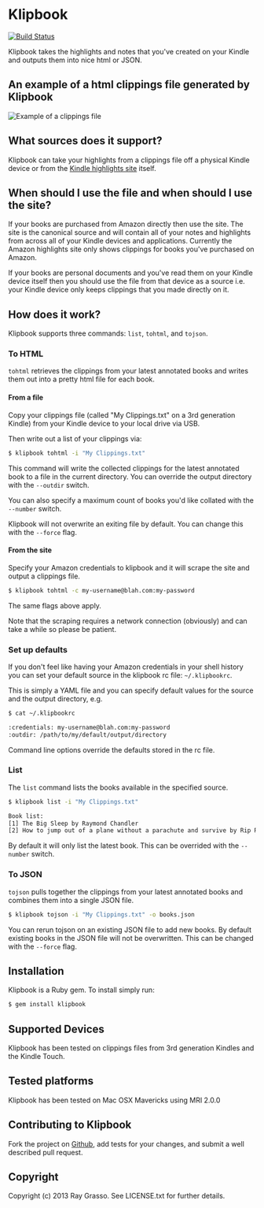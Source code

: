 # Klipbook

[![Build Status](https://travis-ci.org/grassdog/klipbook.png)](https://travis-ci.org/grassdog/klipbook)

Klipbook takes the highlights and notes that you've created on your Kindle and
outputs them into nice html or JSON.

## An example of a html clippings file generated by Klipbook

<img src="https://github.com/grassdog/klipbook/raw/master/example.png" alt="Example
of a clippings file" />

## What sources does it support?

Klipbook can take your highlights from a clippings file off a physical Kindle device
or from the [Kindle highlights site](https://kindle.amazon.com/your_highlights)
itself.

## When should I use the file and when should I use the site?

If your books are purchased from Amazon directly then use the site. The site is the
canonical source and will contain all of your notes and highlights from across all of
your Kindle devices and applications. Currently the Amazon highlights site only shows
clippings for books you've purchased on Amazon.

If your books are personal documents and you've read them on your Kindle device
itself then you should use the file from that device as a source i.e. your Kindle
device only keeps clippings that you made directly on it.

## How does it work?

Klipbook supports three commands: `list`, `tohtml`, and `tojson`.

### To HTML

`tohtml` retrieves the clippings from your latest annotated books and writes them
out into a pretty html file for each book.

#### From a file

Copy your clippings file (called "My Clippings.txt" on a 3rd generation Kindle) from
your Kindle device to your local drive via USB.

Then write out a list of your clippings via:

```sh
$ klipbook tohtml -i "My Clippings.txt"
```

This command will write the collected clippings for the latest annotated book to a
file in the current directory. You can override the output directory with the
`--outdir` switch.

You can also specify a maximum count of books you'd like collated with the
`--number` switch.

Klipbook will not overwrite an exiting file by default. You can change this with the
`--force` flag.

#### From the site

Specify your Amazon credentials to klipbook and it will scrape the site and
output a clippings file.

```sh
$ klipbook tohtml -c my-username@blah.com:my-password
```

The same flags above apply.

Note that the scraping requires a network connection (obviously) and can take a while
so please be patient.

### Set up defaults

If you don't feel like having your Amazon credentials in your shell history you can
set your default source in the klipbook rc file: `~/.klipbookrc`.

This is simply a YAML file and you can specify default values for the source and the
output directory, e.g.

```sh
$ cat ~/.klipbookrc

:credentials: my-username@blah.com:my-password
:outdir: /path/to/my/default/output/directory
```

Command line options override the defaults stored in the rc file.

### List

The `list` command lists the books available in the specified source.

```sh
$ klipbook list -i "My Clippings.txt"

Book list:
[1] The Big Sleep by Raymond Chandler
[2] How to jump out of a plane without a parachute and survive by Rip Rockjaw
```

By default it will only list the latest book. This can be overrided with the
`--number` switch.

### To JSON

`tojson` pulls together the clippings from your latest annotated books and combines
them into a single JSON file.

```sh
$ klipbook tojson -i "My Clippings.txt" -o books.json
```

You can rerun tojson on an existing JSON file to add new books. By default existing
books in the JSON file will not be overwritten. This can be changed with the `--force`
flag.

## Installation

Klipbook is a Ruby gem. To install simply run:

```sh
$ gem install klipbook
```

## Supported Devices

Klipbook has been tested on clippings files from 3rd generation Kindles and the
Kindle Touch.

## Tested platforms

Klipbook has been tested on Mac OSX Mavericks using MRI 2.0.0

## Contributing to Klipbook

Fork the project on [Github](https://github.com/grassdog/klipbook), add tests for
your changes, and submit a well described pull request.

## Copyright

Copyright (c) 2013 Ray Grasso. See LICENSE.txt for further details.

